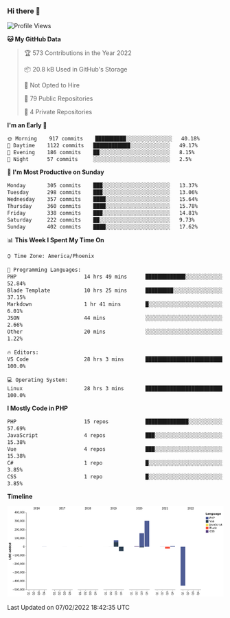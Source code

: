 ### Hi there 👋

<!--START_SECTION:waka-->
![Profile Views](http://img.shields.io/badge/Profile%20Views-4-blue)

**🐱 My GitHub Data** 

> 🏆 573 Contributions in the Year 2022
 > 
> 📦 20.8 kB Used in GitHub's Storage 
 > 
> 🚫 Not Opted to Hire
 > 
> 📜 79 Public Repositories 
 > 
> 🔑 4 Private Repositories  
 > 
**I'm an Early 🐤** 

```text
🌞 Morning    917 commits    ██████████░░░░░░░░░░░░░░░   40.18% 
🌆 Daytime    1122 commits   ████████████░░░░░░░░░░░░░   49.17% 
🌃 Evening    186 commits    ██░░░░░░░░░░░░░░░░░░░░░░░   8.15% 
🌙 Night      57 commits     ░░░░░░░░░░░░░░░░░░░░░░░░░   2.5%

```
📅 **I'm Most Productive on Sunday** 

```text
Monday       305 commits    ███░░░░░░░░░░░░░░░░░░░░░░   13.37% 
Tuesday      298 commits    ███░░░░░░░░░░░░░░░░░░░░░░   13.06% 
Wednesday    357 commits    ████░░░░░░░░░░░░░░░░░░░░░   15.64% 
Thursday     360 commits    ████░░░░░░░░░░░░░░░░░░░░░   15.78% 
Friday       338 commits    ███░░░░░░░░░░░░░░░░░░░░░░   14.81% 
Saturday     222 commits    ██░░░░░░░░░░░░░░░░░░░░░░░   9.73% 
Sunday       402 commits    ████░░░░░░░░░░░░░░░░░░░░░   17.62%

```


📊 **This Week I Spent My Time On** 

```text
⌚︎ Time Zone: America/Phoenix

💬 Programming Languages: 
PHP                      14 hrs 49 mins      █████████████░░░░░░░░░░░░   52.84% 
Blade Template           10 hrs 25 mins      █████████░░░░░░░░░░░░░░░░   37.15% 
Markdown                 1 hr 41 mins        █░░░░░░░░░░░░░░░░░░░░░░░░   6.01% 
JSON                     44 mins             ░░░░░░░░░░░░░░░░░░░░░░░░░   2.66% 
Other                    20 mins             ░░░░░░░░░░░░░░░░░░░░░░░░░   1.22%

🔥 Editors: 
VS Code                  28 hrs 3 mins       █████████████████████████   100.0%

💻 Operating System: 
Linux                    28 hrs 3 mins       █████████████████████████   100.0%

```

**I Mostly Code in PHP** 

```text
PHP                      15 repos            ██████████████░░░░░░░░░░░   57.69% 
JavaScript               4 repos             ███░░░░░░░░░░░░░░░░░░░░░░   15.38% 
Vue                      4 repos             ███░░░░░░░░░░░░░░░░░░░░░░   15.38% 
C#                       1 repo              █░░░░░░░░░░░░░░░░░░░░░░░░   3.85% 
CSS                      1 repo              █░░░░░░░░░░░░░░░░░░░░░░░░   3.85%

```


**Timeline**

![Chart not found](https://raw.githubusercontent.com/mikebronner/mikebronner/master/charts/bar_graph.png) 


 Last Updated on 07/02/2022 18:42:35 UTC
<!--END_SECTION:waka-->

<!--
**mikebronner/mikebronner** is a ✨ _special_ ✨ repository because its `README.md` (this file) appears on your GitHub profile.

Here are some ideas to get you started:

- 🔭 I’m currently working on ...
- 🌱 I’m currently learning ...
- 👯 I’m looking to collaborate on ...
- 🤔 I’m looking for help with ...
- 💬 Ask me about ...
- 📫 How to reach me: ...
- 😄 Pronouns: ...
- ⚡ Fun fact: ...
-->
